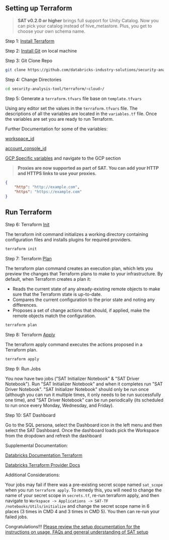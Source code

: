 ## Setting up Terraform

> **SAT v0.2.0 or higher** brings full support for Unity Catalog. Now you can pick your catalog instead of hive_metastore. Plus, you get to choose your own schema name.

Step 1: [Install Terraform](https://developer.hashicorp.com/terraform/tutorials/aws-get-started/install-cli)

Step 2: [Install Git](https://git-scm.com/book/en/v2/Getting-Started-Installing-Git) on local machine

Step 3: Git Clone Repo

```sh
git clone https://github.com/databricks-industry-solutions/security-analysis-tool.git
```

Step 4: Change Directories

```sh
cd security-analysis-tool/terraform/<cloud>/
```

Step 5: Generate a `terraform.tfvars` file base on `template.tfvars`

Using any editor set the values in the ``terraform.tfvars`` file. The descriptions of all the variables are located in the `variables.tf` file. Once the variables are set you are ready to run Terraform.

Further Documentation for some of the variables:

[workspace_id](https://docs.gcp.databricks.com/workspace/workspace-details.html#workspace-instance-names-urls-and-ids)

[account_console_id](https://docs.gcp.databricks.com/administration-guide/account-settings/#locate-your-account-id)

[GCP Specific variables](../../docs/setup.md#authentication-information) and navigate to the GCP section

> **Proxies are now supported as part of SAT. You can add your HTTP and HTTPS links to use your proxies.**
```json
{
    "http": "http://example.com",
    "https": "https://example.com"
}
```

## Run Terraform

Step 6: Terraform [Init](https://developer.hashicorp.com/terraform/cli/commands/init)

The terraform init command initializes a working directory containing configuration files and installs plugins for required providers.

```sh
terraform init
```

Step 7: Terraform [Plan](https://developer.hashicorp.com/terraform/cli/commands/plan)

The terraform plan command creates an execution plan, which lets you preview the changes that Terraform plans to make to your infrastructure. By default, when Terraform creates a plan it:

* Reads the current state of any already-existing remote objects to make sure that the Terraform state is up-to-date.
* Compares the current configuration to the prior state and noting any differences.
* Proposes a set of change actions that should, if applied, make the remote objects match the configuration.

```sh
terraform plan
```

Step 8: Terraform [Apply](https://developer.hashicorp.com/terraform/cli/commands/apply)

The terraform apply command executes the actions proposed in a Terraform plan.

```sh
terraform apply
```

Step 9: Run Jobs

You now have two jobs ("SAT Initializer Notebook" & "SAT Driver Notebook"). Run "SAT Initializer Notebook" and when it completes run "SAT Driver Notebook". "SAT Initializer Notebook" should only be run once (although you can run it multiple times, it only needs to be run successfully one time), and "SAT Driver Notebook" can be run periodically (its scheduled to run once every Monday, Wednesday, and Friday).

Step 10: SAT Dashboard

Go to the SQL persona, select the Dashboard icon in the left menu and then select the SAT Dashboard. Once the dashboard loads pick the Workspace from the dropdown and refresh the dashboard

Supplemental Documentation:

[Databricks Documentation Terraform](https://docs.databricks.com/dev-tools/terraform/index.html)

[Databricks Terraform Provider Docs](https://registry.terraform.io/providers/databricks/databricks/latest/docs)

Additional Considerations:

Your jobs may fail if there was a pre-existing secret scope named `sat_scope` when you run `terraform apply`. To remedy this, you will need to change the name of your secret scope in `secrets.tf`, re-run terraform apply, and then navigate to `Workspace -> Applications -> SAT-TF /notebooks/Utils/initialize` and change the secret scope name in  6 places (3 times in CMD 4 and 3 times in CMD 5). You then can re-run your failed jobs.

Congratulations!!! [Please review the setup documentation for the instructions on usage, FAQs and general understanding of SAT setup](https://github.com/databricks-industry-solutions/security-analysis-tool/blob/main/docs/setup.md)

